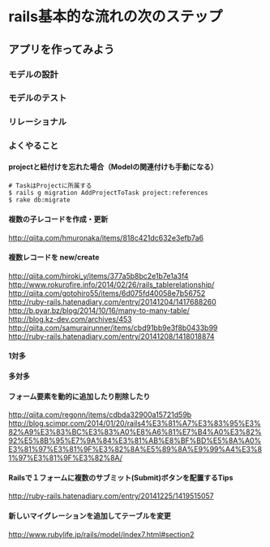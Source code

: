
# rails基本的な流れの次のステップ

## アプリを作ってみよう

### モデルの設計
### モデルのテスト
### リレーショナル



### よくやること

#### projectと紐付けを忘れた場合（Modelの関連付けも手動になる）
```
# TaskはProjectに所属する
$ rails g migration AddProjectToTask project:references
$ rake db:migrate
```

#### 複数の子レコードを作成・更新
http://qiita.com/hmuronaka/items/818c421dc632e3efb7a6

#### 複数レコードを new/create
http://qiita.com/hiroki_y/items/377a5b8bc2e1b7e1a3f4  
http://www.rokurofire.info/2014/02/26/rails_tablerelationship/  
http://qiita.com/gotohiro55/items/6d075fd40058e7b56752  
http://ruby-rails.hatenadiary.com/entry/20141204/1417688260  
http://b.pyar.bz/blog/2014/10/16/many-to-many-table/  
http://blog.kz-dev.com/archives/453  
http://qiita.com/samurairunner/items/cbd91bb9e3f8b0433b99  
http://ruby-rails.hatenadiary.com/entry/20141208/1418018874

#### 1対多


#### 多対多


#### フォーム要素を動的に追加したり削除したり
http://qiita.com/regonn/items/cdbda32900a15721d59b  
http://blog.scimpr.com/2014/01/20/rails4%E3%81%A7%E3%83%95%E3%82%A9%E3%83%BC%E3%83%A0%E8%A6%81%E7%B4%A0%E3%82%92%E5%8B%95%E7%9A%84%E3%81%AB%E8%BF%BD%E5%8A%A0%E3%81%97%E3%81%9F%E3%82%8A%E5%89%8A%E9%99%A4%E3%81%97%E3%81%9F%E3%82%8A/  

#### Railsで１フォームに複数のサブミット(Submit)ボタンを配置するTips
http://ruby-rails.hatenadiary.com/entry/20141225/1419515057  

#### 新しいマイグレーションを追加してテーブルを変更
http://www.rubylife.jp/rails/model/index7.html#section2




